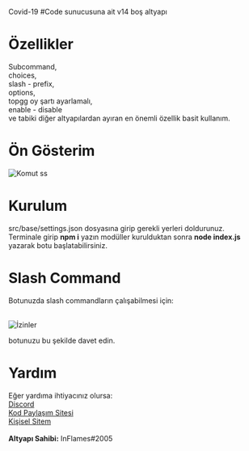 Covid-19 #Code sunucusuna ait v14 boş altyapı

# Özellikler

Subcommand,<br>
choices,<br>
slash - prefix,<br>
options,<br>
topgg oy şartı ayarlamalı,<br>
enable - disable<br>
ve tabiki diğer altyapılardan ayıran en önemli özellik basit kullanım.<br>

# Ön Gösterim

![Komut ss](https://inflames.please-fuck.me/5BrU4zDBr.png)

# Kurulum

src/base/settings.json dosyasına girip gerekli yerleri doldurunuz.<br>
Terminale girip <b>npm i</b> yazın modüller kurulduktan sonra <b> node index.js</b> yazarak botu başlatabilirsiniz.

# Slash Command

Botunuzda slash commandların çalışabilmesi için:<br><br>

![İzinler](https://inflames.please-fuck.me/5BrW3rFPx.png)<br>

botunuzu bu şekilde davet edin.

# Yardım

Eğer yardıma ihtiyacınız olursa:<br>
[Discord](https://discord.gg/mztsyWR3QU)<br>
[Kod Paylaşım Sitesi](https://covid-19code.fun/)<br>
[Kişisel Sitem](https://inflames.fun/)<br><br>
<b>Altyapı Sahibi:</b> InFlames#2005
